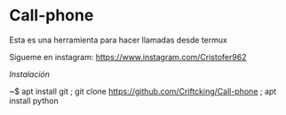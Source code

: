 # Call-phone
Esta es una herramienta para hacer llamadas desde termux

Sigueme en instagram: https://www.instagram.com/Cristofer962


*Instalación*

~$ apt install git ; git clone https://github.com/Criftcking/Call-phone ; apt install python


